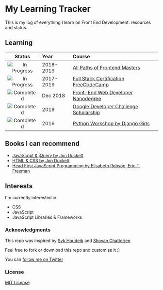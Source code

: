 # My Learning Tracker

This is my log of everything I learn on Front End Development: resources and status.

## Learning

[//]: # (Status images)

[Completed]: https://user-images.githubusercontent.com/29199184/32275438-8385f5c0-bf0b-11e7-9406-42265f71e2bd.png "Completed"
[In Progress]: https://user-images.githubusercontent.com/29199184/34462881-7305ddac-ee4d-11e7-9b57-589424820da4.png "In Progress"
[Soon]: https://user-images.githubusercontent.com/29199184/34462916-d5c37bd4-ee4d-11e7-9f4a-d57f2243281b.png "Soon"

|            Status           |   Year        | Course                                                          |
|:---------------------------:|:--------------|:---------------------------------------------------------------------------------------------------------------|
| ![In Progress][In Progress] | 2018-2019     | [All Paths of Frontend Masters](https://frontendmasters.com)                                                   |
| ![In Progress][In Progress] | 2017-2019     | [Full Stack Certification FreeCodeCamp](https://learn.freecodecamp.org/)                                       |
| ![Completed][Completed]     | Dec 2018      | [Front-End Web Developer Nanodegree](https://eu.udacity.com/course/front-end-web-developer-nanodegree--nd001)  |
| ![Completed][Completed]     | 2018          | [Google Developer Challenge Scholarship](https://www.udacity.com/google-scholarships)                          |
| ![Completed][Completed]     | 2016          | [Python Workshop by Django Girls](https://djangogirls.org/)                                                    |

[//]: # (Reference links to courses)

[Front-End Web Developer Nanodegree]: https://eu.udacity.com/course/front-end-web-developer-nanodegree--nd001
[Google Developer Challenge Scholarship]: https://www.udacity.com/google-scholarships
[Frontend Masters]: https://frontendmasters.com
[Django Girls]: https://djangogirls.org/

## Books I can recommend

+ [JavaScript & jQuery by Jon Duckett](http://javascriptbook.com)
+ [HTML & CSS by Jon Duckett](http://www.htmlandcssbook.com)
+ [Head First JavaScript Programming by Elisabeth Robson, Eric T. Freeman](https://www.oreilly.com/library/view/head-first-javascript/9781449340124)

## Interests

I'm currently interested in:

+ CSS
+ JavaScript
+ JavaScript Libraries & Frameworks

### Acknowledgments

This repo was inspired by [Syk Houdeib](https://github.com/Syknapse/My-Learning-Tracker-first-ten-months) and [Shovan Chatterjee](https://github.com/shovanch/fullstack-web-developer-path).

Feel free to fork or download this repo and customise it :)

You can [follow me on Twitter](https://twitter.com/gaini_z "@gaini_z")

### License

[MIT License](https://github.com/GainiZh/Learning-Tracker/blob/master/LICENSE)
